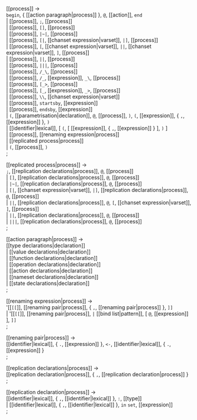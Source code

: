 [[process]] → <br />
  `begin`, { [[action paragraph|process]] }, `@`, [[action]], `end` <br />
| [[process]], `;`, [[process]] <br /> 
| [[process]], `[]`, [[process]] <br /> 
| [[process]], `|~|`, [[process]] <br /> 
| [[process]], `[|`, [[chanset expression|varset]], `|]`, [[process]] <br /> 
| [[process]], `[`, [[chanset expression|varset]], `||`, [[chanset expression|varset]], `]`, [[process]] <br /> 
| [[process]], `||`, [[process]] <br /> 
| [[process]], `|||`, [[process]] <br /> 
| [[process]], `/_\`, [[process]] <br /> 
| [[process]], `/_`, [[expression]], `_\`, [[process]] <br /> 
| [[process]], `[_>`, [[process]] <br /> 
| [[process]], `[_`, [[expression]], `_>`, [[process]] <br /> 
| [[process]], `\\`, [[chanset expression|varset]] <br /> 
| [[process]], `startsby`, [[expression]] <br /> 
| [[process]], `endsby`, [[expression]] <br /> 
| `(`, [[parametrisation|declaration]], `@`, [[process]], `)`, `(`, [[expression]], { `,`, [[expression]] }, `)` <br /> 
| [[identifier|lexical]], [ `(`, [ [[expression]], { `,`, [[expression]] } ], `)` ] <br /> 
| [[process]], [[renaming expression|process]] <br />
| [[replicated process|process]] <br />
| `(`, [[process]], `)` <br />
;

[[replicated process|process]] → <br />
  `;`, [[replication declarations|process]], `@`, [[process]] <br /> 
| `[]`, [[replication declarations|process]], `@`, [[process]] <br /> 
| `|~|`, [[replication declarations|process]], `@`, [[process]] <br /> 
| `[|`, [[chanset expression|varset]], `|]`, [[replication declarations|process]], `@`, [[process]] <br /> 
| `||`, [[replication declarations|process]], `@`, `[`, [[chanset expression|varset]], `]`, [[process]] <br />
| `||`, [[replication declarations|process]], `@`, [[process]] <br />
| `|||`, [[replication declarations|process]], `@`, [[process]] <br />
;

[[action paragraph|process]] → <br />
  [[type declarations|declaration]] <br />
| [[value declarations|declaration]] <br />
| [[function declarations|declaration]] <br />
| [[operation declarations|declaration]] <br />
| [[action declarations|declaration]] <br />
| [[nameset declarations|declaration]] <br />
| [[state declarations|declaration]] <br />
;

[[renaming expression|process]] → <br />
  '[[`[[`]], [[renaming pair|process]], { `,`, [[renaming pair|process]] }, `]]` <br />
| '[[`[[`]], [[renaming pair|process]], `|` [[bind list|pattern]], [ `@`, [[expression]] ], `]]` <br />
;
 
[[renaming pair|process]] → <br />
  [[identifier|lexical]], { `.`, [[expression]] }, `<-`, [[identifier|lexical]], { `.`, [[expression]] } <br />
;

[[replication declarations|process]] → <br />
  [[replication declaration|process]], { `,`, [[replication declaration|process]] } <br />
;

[[replication declaration|process]] → <br />
  [[identifier|lexical]], { `,`, [[identifier|lexical]] }, `:`, [[type]] <br />
| [[identifier|lexical]], { `,`, [[identifier|lexical]] }, `in` `set`, [[expression]] <br />
;
